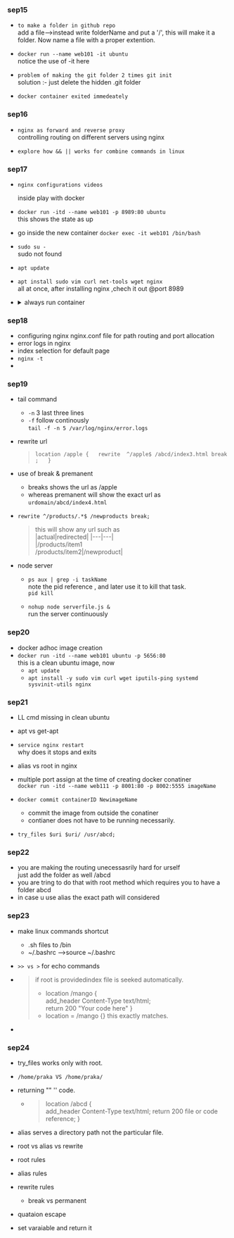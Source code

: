 ### sep15
- `to make a folder in github repo`  
  add a file-->instead write folderName and put a '/', this will make it a folder. Now name a file with a proper extention.
- `docker run --name web101 -it ubuntu`  
   notice the use of -it here 

- `problem of making the git folder 2 times git init`  
   solution :- just  delete the hidden .git  folder

- `docker container exited immedeately`   

### sep16

- `nginx as forward and reverse proxy `  
controlling routing on different servers using nginx  

- `explore how && || works for combine commands in linux`

### sep17
- `nginx configurations videos`  

   inside play with docker
- `docker run -itd --name web101 -p 8989:80 ubuntu `  
this shows the state as up  
- go inside the new container `docker exec -it web101 /bin/bash`  
- `sudo su -`  
sudo not found
- `apt update`
- `apt install sudo vim curl net-tools wget nginx`  
all at once, after installing nginx ,chech it out @port 8989
- <details>
  <summary>always run container</summary>
  - i have made a docker container with nginx installed on it,how can i make sure that this container always runs    

  ---
  Ensuring Nginx Docker Container Always Runs

  Docker Restart Policies

  --restart Options:  
  no: Default, no restart.  
  on-failure: Restart on non-zero exit status.  
  always: Always restart.  
  unless-stopped: Restart unless explicitly stopped.  
  Command Example:  
  bash
  Copy code  
  docker run -d --name web-nginx --restart always -p 8080:80 nginx  
  Updating Existing Container

  Add Restart Policy:  
  bash  
  Copy code  
  docker update --restart always <container_name_or_id>  
  Docker Compose  

  docker-compose.yml Example:  
  yaml  
  Copy code  
  version: '3'  
  services:  
    nginx:  
      image: nginx   
      ports:  
        - "8080:80"  
      restart: always  
  Start with:  
  bash  
  Copy code  
  docker-compose up -d  
  Monitoring  

  Use Docker health checks or external tools to ensure Nginx is running correctly.

</details>

### sep18
- configuring nginx nginx.conf file for path routing and port allocation
- error logs in nginx
- index selection for default page
- `nginx -t`
-


### sep19
- tail command  
  - `-n` 3 last three lines  
  - `-f` follow continously  
    `tail -f -n 5 /var/log/nginx/error.logs`

- rewrite url   
    >`location /apple {  
      rewrite  ^/apple$ /abcd/index3.html break ;  
    }`
    >
- use of break & premanent  
    - breaks shows the url as /apple
    - whereas premanent will show the exact url as `urdomain/abcd/index4.html`

- `rewrite ^/products/.*$ /newproducts break;`  

    >this will show any url  such as  
    >|actual|redirected|
    >|---|---|  
    >|/products/item1<br>/products/item2|/newproduct|
    
- node server 
  - `ps aux | grep -i taskName`  
     note the pid reference , and later use it to kill that task.  
     `pid kill`
     
  - `nohup node serverfile.js &`  
    run the server continuously

       
### sep20
- docker adhoc image creation
- `docker run -itd --name web101 ubuntu -p 5656:80`  
  this is a clean ubuntu image, now  
   - `apt update`
   - `apt install -y sudo vim curl wget iputils-ping systemd sysvinit-utils nginx`
   
   

### sep21
- LL cmd missing in clean ubuntu
- apt vs get-apt
- `service nginx restart`  
   why does it stops and exits

- alias vs root in nginx  
- multiple port assign at the time of creating docker conatiner   
  `docker run -itd --name web111 -p 8001:80 -p 8002:5555 imageName`

- `docker commit containerID NewimageName`
  - commit the image from outside the conatiner 
  - contianer does not have to be running necessarily.

- `try_files $uri $uri/ /usr/abcd;`        
 
    


### sep22
- you are making the routing unecessasrily hard for urself  
  just add the folder as well /abcd 
- you are tring to do that with root method which requires you to have a folder abcd
- in case u use alias the exact path will considered


### sep23
- make linux commands shortcut
   - .sh files to /bin   
   - ~/.bashrc -->source ~/.bashrc
- `>> vs >` for echo commands  

- >if root is providedindex file is seeked automatically.  
    > - location /mango {  
    >       add_header Content-Type text/html;  
    >       return 200 "Your code here"
    > }
    > - location = /mango {} this exactly matches.  

- 
     
      

### sep24
- try_files works only with root.  

- `/home/praka VS /home/praka/`  
- returning "" '' code.  
  - >location /abcd {   
    >add_header Content-Type text/html;
    >return 200 file or code reference; }

- alias serves a directory path not the particular file.  
- root vs alias vs rewrite 
- root rules
- alias rules
- rewrite rules   
  - break vs permanent
- quataion escape 
- set varaiable and return it